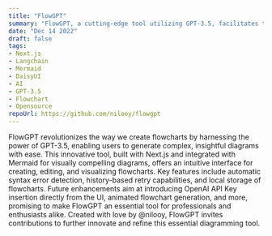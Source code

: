 ```yaml
---
title: "FlowGPT"
summary: "FlowGPT, a cutting-edge tool utilizing GPT-3.5, facilitates the generation of detailed flowcharts, enhancing diagram creation with AI-driven insights. Designed to streamline processes and visualize complex data flows easily."
date: "Dec 14 2022"
draft: false
tags:
- Next.js
- Langchain
- Mermaid
- DaisyUI
- AI
- GPT-3.5
- Flowchart
- Opensource
repoUrl: https://github.com/nilooy/flowgpt
---
```


FlowGPT revolutionizes the way we create flowcharts by harnessing the power of GPT-3.5, enabling users to generate complex, insightful diagrams with ease. This innovative tool, built with Next.js and integrated with Mermaid for visually compelling diagrams, offers an intuitive interface for creating, editing, and visualizing flowcharts. Key features include automatic syntax error detection, history-based retry capabilities, and local storage of flowcharts. Future enhancements aim at introducing OpenAI API Key insertion directly from the UI, animated flowchart generation, and more, promising to make FlowGPT an essential tool for professionals and enthusiasts alike. Created with love by @nilooy, FlowGPT invites contributions to further innovate and refine this essential diagramming tool.
